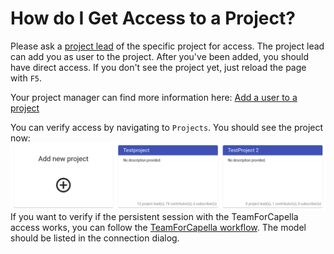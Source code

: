 <!--
 ~ SPDX-FileCopyrightText: Copyright DB InfraGO AG and contributors
 ~ SPDX-License-Identifier: Apache-2.0
 -->

# How do I Get Access to a Project?

Please ask a [project lead](../roles.md) of the specific project for access.
The project lead can add you as user to the project. After you've been added,
you should have direct access. If you don't see the project yet, just reload
the page with `F5`.

Your project manager can find more information here:
[Add a user to a project](../add-user/index.md)

You can verify access by navigating to `Projects`. You should see the project
now: ![Project overview](./project-overview.png) If you want to verify if the
persistent session with the TeamForCapella access works, you can follow the
[TeamForCapella workflow](../../tools/capella/teamforcapella/connect/index.md).
The model should be listed in the connection dialog.

